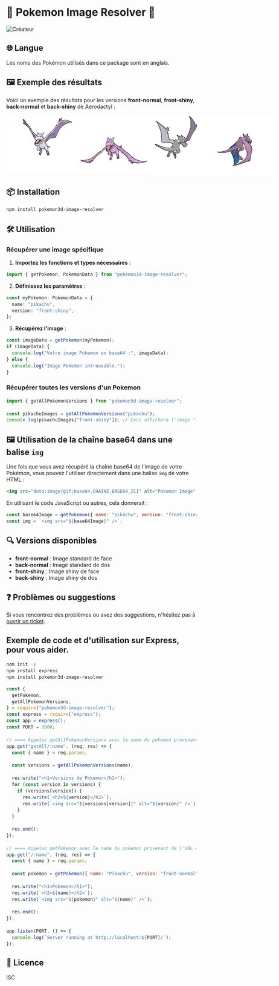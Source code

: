 # 🚀 Pokemon Image Resolver 🚀

<img src="https://image.noelshack.com/fichiers/2023/42/3/1697620455-banner.png" alt="Créateur">

## 🌐 Langue

Les noms des Pokémon utilisés dans ce package sont en anglais.<br/>

## 🖼️ Exemple des résultats

Voici un exemple des résultats pour les versions **front-normal**, **front-shiny**, **back-normal** et **back-shiny** de Aerodactyl :

<div style="display: flex; align-items: center;">
  <img src="./assets/sprites/aerodactyl.gif" alt="Aerodactyl front-normal" />
  <img src="./assets/sprites/aerodactyl2.gif" alt="Aerodactyl front-shiny" />
  <img src="./assets/sprites/aerodactyl3.gif" alt="Aerodactyl back-normal" />
  <img src="./assets/sprites/aerodactyl4.gif" alt="Aerodactyl back-shiny" />
</div>

## 📦 Installation

```bash
npm install pokemon3d-image-resolver
```

## 🛠 Utilisation

### Récupérer une image spécifique

1. **Importez les fonctions et types nécessaires** :

```typescript
import { getPokemon, PokemonData } from "pokemon3d-image-resolver";
```

2. **Définissez les paramètres** :

```typescript
const myPokemon: PokemonData = {
  name: "pikachu",
  version: "front-shiny",
};
```

3. **Récupérez l'image** :

```typescript
const imageData = getPokemon(myPokemon);
if (imageData) {
  console.log("Votre image Pokemon en base64 :", imageData);
} else {
  console.log("Image Pokemon introuvable.");
}
```

### Récupérer toutes les versions d'un Pokemon

```typescript
import { getAllPokemonVersions } from "pokemon3d-image-resolver";

const pikachuImages = getAllPokemonVersions("pikachu");
console.log(pikachuImages["front-shiny"]); // Ceci affichera l'image "front-shiny" de Pikachu en base64, ou `null` si elle n'est pas trouvée.
```

## 🖼️ Utilisation de la chaîne base64 dans une balise `img`

Une fois que vous avez récupéré la chaîne base64 de l'image de votre Pokémon, vous pouvez l'utiliser directement dans une balise `img` de votre HTML :

```html
<img src="data:image/gif;base64,CHAINE_BASE64_ICI" alt="Pokemon Image" />
```

En utilisant le code JavaScript ou autres, cela donnerait :

```javascript
const base64Image = getPokemon({ name: "pikachu", version: "front-shiny" });
const img = `<img src="${base64Image}" />`;
```

## 🔍 Versions disponibles

- **front-normal** : Image standard de face
- **back-normal** : Image standard de dos
- **front-shiny** : Image shiny de face
- **back-shiny** : Image shiny de dos

## ❓ Problèmes ou suggestions

Si vous rencontrez des problèmes ou avez des suggestions, n'hésitez pas à [ouvrir un ticket](https://github.com/Senzo13/pokemon3d-image-resolver/issues).

## Exemple de code et d'utilisation sur Express, pour vous aider.

```bash
nom init -y
npm install express
npm install pokemon3d-image-resolver
```

```javascript
const {
  getPokemon,
  getAllPokemonVersions,
} = require("pokemon3d-image-resolver");
const express = require("express");
const app = express();
const PORT = 3000;

// ==== Appelez getAllPokemonVersions avec le name du pokemon provenant de l'URL ==== \\
app.get("getAll/:name", (req, res) => {
  const { name } = req.params;

  const versions = getAllPokemonVersions(name);

  res.write("<h1>Versions de Pokemon</h1>");
  for (const version in versions) {
    if (versions[version]) {
      res.write(`<h2>${version}</h2>`);
      res.write(`<img src="${versions[version]}" alt="${version}" />`);
    }
  }

  res.end();
});

// ==== Appelez getPokemon avec le name du pokemon provenant de l'URL ==== \\
app.get("/:name", (req, res) => {
  const { name } = req.params;

  const pokemon = getPokemon({ name: "Pikachu", version: "front-normal" });

  res.write("<h1>Pokemon</h1>");
  res.write(`<h2>${name}</h2>`);
  res.write(`<img src="${pokemon}" alt="${name}" />`);

  res.end();
});

app.listen(PORT, () => {
  console.log(`Server running at http://localhost:${PORT}/`);
});
```

## 📝 Licence

ISC
